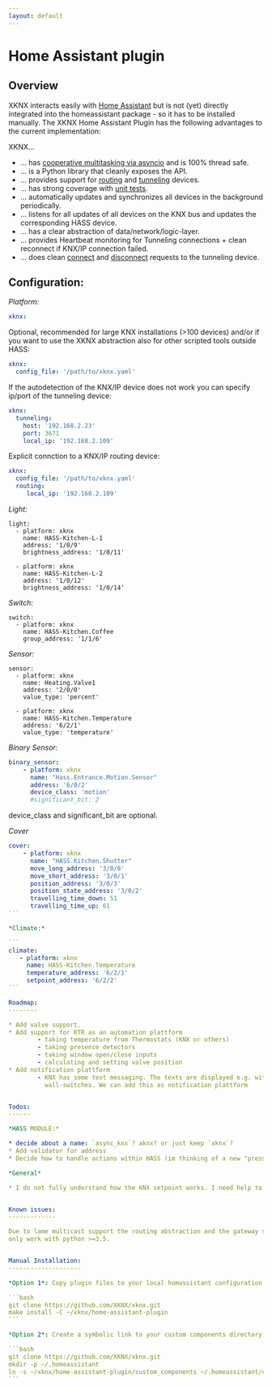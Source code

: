 ```yaml
---
layout: default
---
```


Home Assistant plugin
=====================

Overview
--------

XKNX interacts easily with [Home Assistant](https://home-assistant.io/) but is not (yet) directly integrated into the homeassistant package - so it has to be installed manually. The XKNX Home Assistant Plugin has the following advantages to the current implementation:

XKNX...
* ... has [cooperative multitasking via asyncio](https://github.com/XKNX/xknx/blob/master/examples/example_light_state.py) and is 100% thread safe.
* ... is a Python library that cleanly exposes the API.
* ... provides support for [routing](https://github.com/XKNX/xknx/blob/master/xknx/io/routing.py) and [tunneling](https://github.com/XKNX/xknx/blob/master/xknx/io/tunnel.py) devices.
* ... has strong coverage with [unit tests](https://github.com/XKNX/xknx/tree/master/test).
* ... automatically updates and synchronizes all devices in the background periodically.
* ... listens for all updates of all devices on the KNX bus and updates the corresponding HASS device.
* ... has a clear abstraction of data/network/logic-layer.
* ... provides Heartbeat monitoring for Tunneling connections + clean reconnect if KNX/IP connection failed.
* ... does clean [connect](https://github.com/XKNX/xknx/blob/master/xknx/io/connect.py) and [disconnect](https://github.com/XKNX/xknx/blob/master/xknx/io/disconnect.py) requests to the tunneling device.


Configuration:
--------------

*Platform:*

```yaml
xknx:
```

Optional, recommended for large KNX installations (>100 devices) and/or if you want to use the XKNX abstraction also for other scripted tools outside HASS:

```yaml
xknx:
  config_file: '/path/to/xknx.yaml'
```

If the autodetection of the KNX/IP device does not work you can specify ip/port of the tunneling device:

```yaml 
xknx:
  tunneling:
    host: '192.168.2.23'
    port: 3671
    local_ip: '192.168.2.109'
```

Explicit connction to a KNX/IP routing device:

```yaml
xknx:
  config_file: '/path/to/xknx.yaml'
  routing:
     local_ip: '192.168.2.109'
```

*Light:*

```
light:
  - platform: xknx
    name: HASS-Kitchen-L-1
    address: '1/0/9'
    brightness_address: '1/0/11'

  - platform: xknx
    name: HASS-Kitchen-L-2
    address: '1/0/12'
    brightness_address: '1/0/14'
```

*Switch:*

```
switch:
  - platform: xknx
    name: HASS-Kitchen.Coffee
    group_address: '1/1/6'
```

*Sensor:*

```
sensor:
  - platform: xknx
    name: Heating.Valve1
    address: '2/0/0'
    value_type: 'percent'

  - platform: xknx
    name: HASS-Kitchen.Temperature
    address: '6/2/1'
    value_type: 'temperature'
```

*Binary Sensor:*

```yaml
binary_sensor:
    - platform: xknx
      name: "Hass.Entrance.Motion.Sensor"
      address: '6/0/2'
      device_class: 'motion'
      #significant_bit: 2
```

device_class and significant_bit are optional.


*Cover*

````yaml
cover:
    - platform: xknx
      name: "HASS.Kitchen.Shutter"
      move_long_address: '3/0/0'
      move_short_address: '3/0/1'
      position_address: '3/0/3'
      position_state_address: '3/0/2'
      travelling_time_down: 51
      travelling_time_up: 61
```

*Climate:*

```
climate:
   - platform: xknx
     name: HASS-Kitchen.Temperature
     temperature_address: '6/2/1'
     setpoint_address: '6/2/2'
```

Roadmap:
--------

* Add valve support.
* Add support for RTR as an automation plattform
        - taking temperature from Thermostats (KNX or others)
        - taking presence detectors
        - taking window open/close inputs
        - calculating and setting valve position
* Add notification plattform
        - KNX has some text messaging. The texts are displayed e.g. within
          wall-switches. We can add this as notification plattform


Todos:
------

*HASS MODULE:*

* decide about a name: `async_knx`? aknx? or just keep `xknx`? 
* Add validator for address
* Decide how to handle actions within HASS (im thinking of a new "pressed two times" feature)

*General*

* I do not fully understand how the KNX setpoint works. I need help to geht this working. Winter is getting closer (at least in the Northern Hemisphere)


Known issues:
-------------

Due to lame multicast support the routing abstraction and the gateway scanner
only work with python >=3.5.


Manual Installation:
--------------------

*Option 1*: Copy plugin files to your local homassistant configuration directory (`~/.homeassistant/custom_components`):

```bash
git clone https://github.com/XKNX/xknx.git
make install -C ~/xknx/home-assistant-plugin
```

*Option 2*: Create a symbolic link to your custom components directory. This only works of you only have the XKNX custom component installed, but has the advantage that it is easier to keep sync of updates:

```bash
git clone https://github.com/XKNX/xknx.git
mkdir -p ~/.homeassistant
ln -s ~/xknx/home-assistant-plugin/custom_components ~/.homeassistant/custom_components
```

